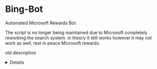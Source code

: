 # Bing-Bot
Automated Microsoft Rewards Bot

The script is no longer being maintained due to Microsoft completely reworking the search system. in theory it still works however it may not work as well. rest in peace Microsoft rewards.


old description
<details>
## Bing Bot 9
Options: 
Runs a customizable amount of searches in the BBB*
Search Amount Choice (1-30) (0P-150P)

## Bing Bot 9 Auto:
Automatically runs 30 searches Then kills your browser 


## Bing Bot 10 (EDGE) 
Runs a customizable amount of searches in the The New Microsoft Edge app (Chromium)
Search Amount Choice (1-30) (0P-150P)

## Bing Bot 10 Auto:
Automatically runs 30 searches Then kills your browser (Uses The New Microsoft Edge)





#### * Bing Bot Browser (BBB)
Bing Bot Browser is a customized version of the Kmeleon Browser that comes packaged in the latest release (v2+)

This Browser can be found here for download at http://kmeleonbrowser.org/

</details>
